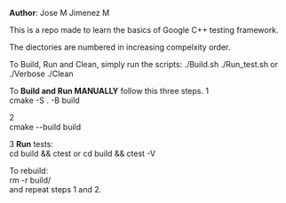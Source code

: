 **Author**: Jose M Jimenez M



This is a repo made to learn the basics of  Google C++ testing framework.

The diectories are numbered in increasing compelxity order.

To Build, Run and Clean, simply run the scripts:
./Build.sh
./Run_test.sh or ./Verbose
./Clean



To **Build and Run MANUALLY** follow this three steps.
1	
	cmake -S . -B build

2	
	cmake --build build

3 **Run** tests:	
	cd build && ctest       or    cd build && ctest -V


To rebuild:  
	rm -r build/  
and repeat steps 1 and 2.


